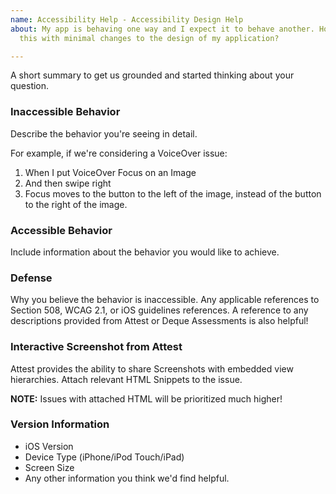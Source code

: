 ```yaml
---
name: Accessibility Help - Accessibility Design Help
about: My app is behaving one way and I expect it to behave another. How do I accomplish
  this with minimal changes to the design of my application?

---
```


A short summary to get us grounded and started thinking about your question.

### Inaccessible Behavior

Describe the behavior you're seeing in detail. 

For example, if we're considering a VoiceOver issue:

1. When I put VoiceOver Focus on an Image
2. And then swipe right
3. Focus moves to the button to the left of the image, instead of the button to the right of the image.

### Accessible Behavior

Include information about the behavior you would like to achieve.

### Defense

Why you believe the behavior is inaccessible. Any applicable references to Section 508, WCAG 2.1, or iOS guidelines references. A reference to any descriptions provided from Attest or Deque Assessments is also helpful! 

### Interactive Screenshot from Attest
Attest provides the ability to share Screenshots with embedded view hierarchies. Attach relevant HTML Snippets to the issue.

**NOTE:** Issues with attached HTML will be prioritized much higher!

### Version Information 
- iOS Version
- Device Type (iPhone/iPod Touch/iPad)
- Screen Size
- Any other information you think we'd find helpful.

